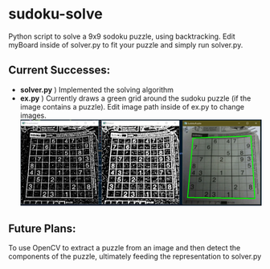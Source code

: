# sudoku-solve
Python script to solve a 9x9 sodoku puzzle, using backtracking. Edit myBoard inside of solver.py to fit your puzzle and simply run solver.py.


## Current Successes:
* <b>solver.py</b> ) Implemented the solving algorithm
* <b>ex.py</b> ) Currently draws a green grid around the sudoku puzzle (if the image contains a puzzle). Edit image path inside of ex.py to change images.
![ex.py](/example.PNG)

## Future Plans:
To use OpenCV to extract a puzzle from an image and then detect the components of the puzzle, ultimately feeding the representation to solver.py

